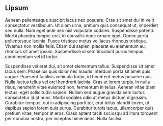 ## Lipsum

Aenean pellentesque suscipit lacus nec posuere. Cras sit amet dui in velit consectetur vestibulum. Ut diam urna, pretium quis consequat ut, imperdiet sed nulla. Nam eget ante nec nisl vulputate sodales. Suspendisse potenti. Morbi pharetra tempor orci, in convallis nunc ornare eget. Donec porta pellentesque lacinia. Fusce tristique metus vel lacus rhoncus tristique. Vivamus non mollis felis. Etiam dui sapien, placerat eu elementum eu, rhoncus sit amet ipsum. Suspendisse id sem tincidunt purus tempus condimentum vel id tortor.

Suspendisse vel erat dui, sit amet elementum tellus. Suspendisse sit amet lacus sem. Phasellus quis dolor nec mauris interdum porta sit amet quis augue. Praesent facilisis vehicula tortor, id hendrerit metus posuere quis. Nulla luctus tellus vel orci hendrerit lacinia. Cras ut lorem turpis. In nulla risus, hendrerit vitae euismod non, fermentum in tellus. Aenean vitae diam lectus, eget sollicitudin sapien. Nullam sed augue gravida sem luctus consectetur id at nunc. Morbi sodales odio at metus dictum dignissim. Curabitur tempus, dui in adipiscing porttitor, erat tellus blandit lorem, ut dapibus sapien lorem quis purus. Curabitur turpis lacus, ullamcorper quis pretium vitae, tempor at eros. Class aptent taciti sociosqu ad litora torquent per conubia nostra, per inceptos himenaeos. Nulla facilisi.